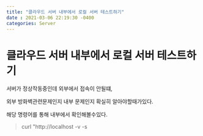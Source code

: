 ```yaml
---
title: "클라우드 서버 내부에서 로컬 서버 테스트하기"
date : 2021-03-06 22:19:30 -0400
categories: Server
---
```


# 클라우드 서버 내부에서 로컬 서버 테스트하기

서버가 정상작동중인데 외부에서 접속이 안될떄,

외부 방화벽관련문제인지 내부 문제인지 확실히 알아야할때가있다.


해당 명령어를 통해  내부에서 확인해볼수있다.

> curl "http://localhost -v -s

